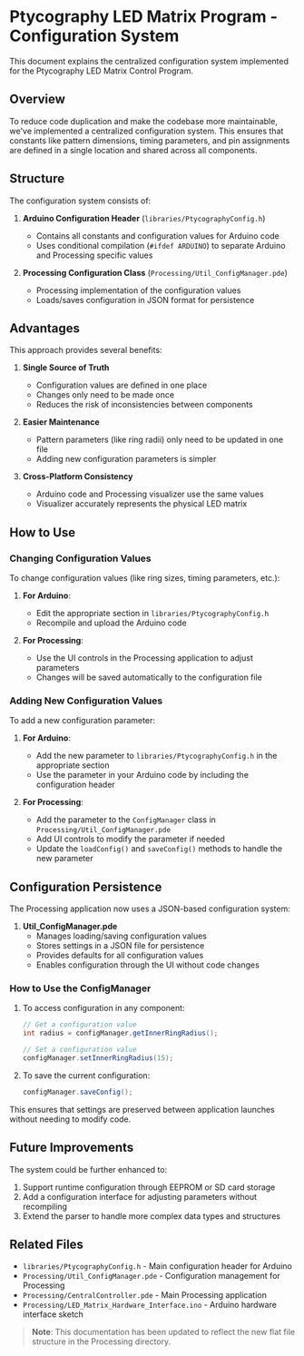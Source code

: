 # Ptycography LED Matrix Program - Configuration System

This document explains the centralized configuration system implemented for the Ptycography LED Matrix Control Program.

## Overview

To reduce code duplication and make the codebase more maintainable, we've implemented a centralized configuration system. This ensures that constants like pattern dimensions, timing parameters, and pin assignments are defined in a single location and shared across all components.

## Structure

The configuration system consists of:

1. **Arduino Configuration Header** (`libraries/PtycographyConfig.h`)
   - Contains all constants and configuration values for Arduino code
   - Uses conditional compilation (`#ifdef ARDUINO`) to separate Arduino and Processing specific values

2. **Processing Configuration Class** (`Processing/Util_ConfigManager.pde`)
   - Processing implementation of the configuration values
   - Loads/saves configuration in JSON format for persistence

## Advantages

This approach provides several benefits:

1. **Single Source of Truth**
   - Configuration values are defined in one place
   - Changes only need to be made once
   - Reduces the risk of inconsistencies between components

2. **Easier Maintenance**
   - Pattern parameters (like ring radii) only need to be updated in one file
   - Adding new configuration parameters is simpler

3. **Cross-Platform Consistency**
   - Arduino code and Processing visualizer use the same values
   - Visualizer accurately represents the physical LED matrix

## How to Use

### Changing Configuration Values

To change configuration values (like ring sizes, timing parameters, etc.):

1. **For Arduino**:
   - Edit the appropriate section in `libraries/PtycographyConfig.h`
   - Recompile and upload the Arduino code

2. **For Processing**:
   - Use the UI controls in the Processing application to adjust parameters
   - Changes will be saved automatically to the configuration file

### Adding New Configuration Values

To add a new configuration parameter:

1. **For Arduino**:
   - Add the new parameter to `libraries/PtycographyConfig.h` in the appropriate section
   - Use the parameter in your Arduino code by including the configuration header

2. **For Processing**:
   - Add the parameter to the `ConfigManager` class in `Processing/Util_ConfigManager.pde`
   - Add UI controls to modify the parameter if needed
   - Update the `loadConfig()` and `saveConfig()` methods to handle the new parameter

## Configuration Persistence

The Processing application now uses a JSON-based configuration system:

1. **Util_ConfigManager.pde**
   - Manages loading/saving configuration values
   - Stores settings in a JSON file for persistence
   - Provides defaults for all configuration values
   - Enables configuration through the UI without code changes

### How to Use the ConfigManager

1. To access configuration in any component:
   ```java
   // Get a configuration value
   int radius = configManager.getInnerRingRadius();
   
   // Set a configuration value
   configManager.setInnerRingRadius(15);
   ```

2. To save the current configuration:
   ```java
   configManager.saveConfig();
   ```

This ensures that settings are preserved between application launches without needing to modify code.

## Future Improvements

The system could be further enhanced to:

1. Support runtime configuration through EEPROM or SD card storage
2. Add a configuration interface for adjusting parameters without recompiling
3. Extend the parser to handle more complex data types and structures

## Related Files

- `libraries/PtycographyConfig.h` - Main configuration header for Arduino
- `Processing/Util_ConfigManager.pde` - Configuration management for Processing
- `Processing/CentralController.pde` - Main Processing application
- `Processing/LED_Matrix_Hardware_Interface.ino` - Arduino hardware interface sketch

> **Note**: This documentation has been updated to reflect the new flat file structure in the Processing directory.